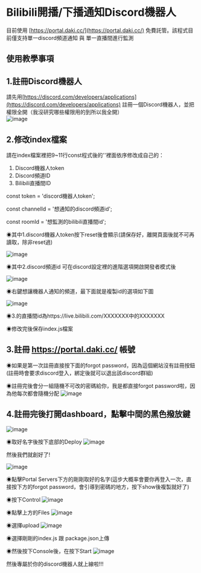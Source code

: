 # Bilibili開播/下播通知Discord機器人
目前使用 [https://portal.daki.cc/](https://portal.daki.cc/) 免費託管。該程式目前僅支持單一discord頻道通知 與 單一直播間進行監測

## 使用教學事項

## 1.註冊Discord機器人
請先用[https://discord.com/developers/applications](https://discord.com/developers/applications)  註冊一個Discord機器人，並把權限全開（我沒研究哪些權限用的到所以我全開）  
![image](https://github.com/user-attachments/assets/e9c5eef4-8c95-497f-aa23-4fbb6570e825)

## 2.修改index檔案
請在index檔案裡把9~11行const程式後的''裡面依序修改成自己的：

1. Discord機器人token
2. Discord頻道ID
3. Bilibili直播間ID

const token = 'discord機器人token';

const channelId = '想通知的discord頻道id';

const roomId = '想監測的bilibili直播間id'; 

◉其中1.discord機器人token按下reset後會顯示(請保存好，離開頁面後就不可再讀取，除非reset過)

![image](https://github.com/user-attachments/assets/33c92d70-7d41-43a1-a609-eddc676a5538)
  
◉其中2.discord頻道id 可在discord設定裡的進階選項開啟開發者模式後

![image](https://github.com/user-attachments/assets/a79ee7e9-13ce-413b-bb6e-d8ea88b43703)

◉右鍵想讓機器人通知的頻道，最下面就是複製id的選項如下圖

![image](https://github.com/user-attachments/assets/10347246-6098-418b-a7b5-652d06993a78)

◉3.的直播間id為https://live.bilibili.com/XXXXXXX中的XXXXXXX

◉修改完後保存index.js檔案

## 3.註冊 https://portal.daki.cc/ 帳號
◉如果是第一次註冊直接按下面的forgot password，因為這個網站沒有註冊按鈕
(註冊時會要求discord登入，綁定後就可以退出該discord群組)

◉註冊完後會分一組隨機不可改的密碼給你，我是都直接forgot password啦，因為他每次都會隨機分配
![image](https://github.com/user-attachments/assets/8d2337a8-878f-48fb-be06-9d1b9f4eb8db)

## 4.註冊完後打開dashboard，點擊中間的黑色撥放鍵
![image](https://github.com/user-attachments/assets/3cbfe0e5-90d6-4d64-aa6a-0257648daff0)


◉取好名字後按下底部的Deploy
![image](https://github.com/user-attachments/assets/7153236c-0d96-420e-8517-8363ad3bf277)


然後我們就創好了!

![image](https://github.com/user-attachments/assets/62d7f314-200d-4eff-a7af-ea9076efad0a)


◉點擊Portal Servers下方的剛剛取好的名字(這步大概率會要你再登入一次，直接按下方的forgot password，會引導到密碼的地方，按下show後複製就好了)

◉按下Control
![image](https://github.com/user-attachments/assets/da0dc96d-2306-4ada-9ae5-7800f45a26ed)

◉點擊上方的Files
![image](https://github.com/user-attachments/assets/6e8485b8-ce7e-455a-ae97-841d8125b16d)

◉選擇upload
![image](https://github.com/user-attachments/assets/900cc8e9-5516-4b10-9fec-18176c2f0e57)

◉選擇剛剛的index.js 跟 package.json上傳

◉然後按下Console後，在按下Start
![image](https://github.com/user-attachments/assets/326c84ee-8439-4dca-8f91-36589b98cae6)

然後專屬於你的discord機器人就上線啦!!!
